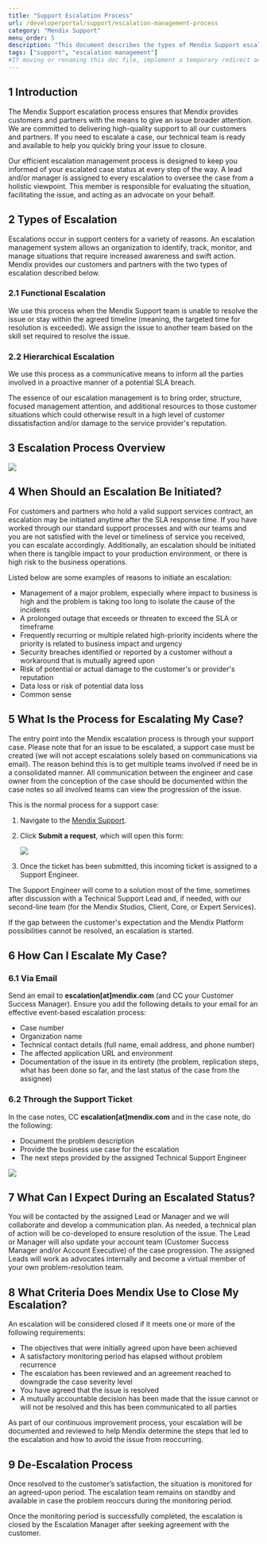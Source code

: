 ```yaml
---
title: "Support Escalation Process"
url: /developerportal/support/escalation-management-process
category: "Mendix Support"
menu_order: 5
description: "This document describes the types of Mendix Support escalation and how the escalation process works."
tags: ["support", "escalation management"]
#If moving or renaming this doc file, implement a temporary redirect and let the respective team know they should update the URL in the product. See Mapping to Products for more details.
---
```


## 1 Introduction

The Mendix Support escalation process ensures that Mendix provides customers and partners with the means to give an issue broader attention. We are committed to delivering high-quality support to all our customers and partners. If you need to escalate a case, our technical team is ready and available to help you quickly bring your issue to closure.

Our efficient escalation management process is designed to keep you informed of your escalated case status at every step of the way. A lead and/or manager is assigned to every escalation to oversee the case from a holistic viewpoint. This member is responsible for evaluating the situation, facilitating the issue, and acting as an advocate on your behalf.

## 2 Types of Escalation

Escalations occur in support centers for a variety of reasons. An escalation management system allows an organization to identify, track, monitor, and manage situations that require increased awareness and swift action. Mendix provides our customers and partners with the two types of escalation described below.

### 2.1 Functional Escalation

We use this process when the Mendix Support team is unable to resolve the issue or stay within the agreed timeline (meaning, the targeted time for resolution is exceeded). We assign the issue to another team based on the skill set required to resolve the issue.

### 2.2 Hierarchical Escalation

We use this process as a communicative means to inform all the parties involved in a proactive manner of a potential SLA breach.

The essence of our escalation management is to bring order, structure, focused management attention, and additional resources to those customer situations which could otherwise result in a high level of customer dissatisfaction and/or damage to the service provider's reputation.

## 3 Escalation Process Overview

![](attachments/escalation-management-process/escalation_process_overview.png)

## 4 When Should an Escalation Be Initiated?

For customers and partners who hold a valid support services contract, an escalation may be initiated anytime after the SLA response time. If you have worked through our standard support processes and with our teams and you are not satisfied with the level or timeliness of service you received, you can escalate accordingly. Additionally, an escalation should be initiated when there is tangible impact to your production environment, or there is high risk to the business operations.

Listed below are some examples of reasons to initiate an escalation:

* Management of a major problem, especially where impact to business is high and the problem is taking too long to isolate the cause of the incidents
* A prolonged outage that exceeds or threaten to exceed the SLA or timeframe
* Frequently recurring or multiple related high-priority incidents where the priority is related to business impact and urgency
* Security breaches identified or reported by a customer without a workaround that is mutually agreed upon
* Risk of potential or actual damage to the customer's or provider's reputation
* Data loss or risk of potential data loss
* Common sense

## 5 What Is the Process for Escalating My Case?

The entry point into the Mendix escalation process is through your support case. Please note that for an issue to be escalated, a support case must be created (we will not accept escalations solely based on communications via email). The reason behind this is to get multiple teams involved if need be in a consolidated manner. All communication between the engineer and case owner from the conception of the case should be documented within the case notes so all involved teams can view the progression of the issue.

This is the normal process for a support case:

1. Navigate to the [Mendix Support](https://support.mendix.com/hc/en-us).
2.  Click **Submit a request**, which will open this form:

	![](attachments/escalation-management-process/zendesk.png)

3. Once the ticket has been submitted, this incoming ticket is assigned to a Support Engineer.

The Support Engineer will come to a solution most of the time, sometimes after discussion with a Technical Support Lead and, if needed, with our second-line team (for the Mendix Studios, Client, Core, or Expert Services).

If the gap between the customer's expectation and the Mendix Platform possibilities cannot be resolved, an escalation is started.

## 6 How Can I Escalate My Case?

### 6.1 Via Email

Send an email to **escalation[at]mendix.com** (and CC your Customer Success Manager). Ensure you add the following details to your email for an effective event-based escalation process:

* Case number
* Organization name
* Technical contact details (full name, email address, and phone number)
* The affected application URL and environment
* Documentation of the issue in its entirety (the problem, replication steps, what has been done so far, and the last status of the case from the assignee)

### 6.2 Through the Support Ticket

In the case notes, CC **escalation[at]mendix.com** and in the case note, do the following:

* Document the problem description
* Provide the business use case for the escalation
* The next steps provided by the assigned Technical Support Engineer

![](attachments/escalation-management-process/escalation.png)

## 7 What Can I Expect During an Escalated Status?

You will be contacted by the assigned Lead or Manager and we will collaborate and develop a communication plan. As needed, a technical plan of action will be co-developed to ensure resolution of the issue. The Lead or Manager will also update your account team (Customer Success Manager and/or Account Executive) of the case progression. The assigned Leads will work as advocates internally and become a virtual member of your own problem-resolution team.

## 8 What Criteria Does Mendix Use to Close My Escalation?

An escalation will be considered closed if it meets one or more of the following requirements:

* The objectives that were initially agreed upon have been achieved
* A satisfactory monitoring period has elapsed without problem recurrence
* The escalation has been reviewed and an agreement reached to downgrade the case severity level
* You have agreed that the issue is resolved
* A mutually accountable decision has been made that the issue cannot or will not be resolved and this has been communicated to all parties

As part of our continuous improvement process, your escalation will be documented and reviewed to help Mendix determine the steps that led to the escalation and how to avoid the issue from reoccurring.

## 9 De-Escalation Process

Once resolved to the customer’s satisfaction, the situation is monitored for an agreed-upon period. The escalation team remains on standby and available in case the problem reoccurs during the monitoring period.

Once the monitoring period is successfully completed, the escalation is closed by the Escalation Manager after seeking agreement with the customer.
